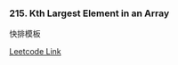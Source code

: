 ### 215. Kth Largest Element in an Array

快排模板

[Leetcode Link](https://leetcode.com/problems/kth-largest-element-in-an-array/)